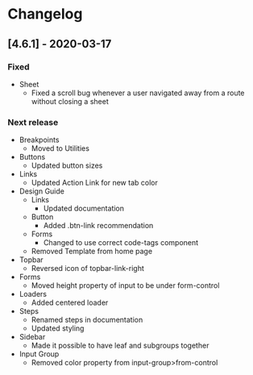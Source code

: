 # Changelog

## [4.6.1] - 2020-03-17

### Fixed

- Sheet
  - Fixed a scroll bug whenever a user navigated away from a route without closing a sheet

### Next release
- Breakpoints
  - Moved to Utilities
- Buttons
  - Updated button sizes
- Links
  - Updated Action Link for new tab color
- Design Guide
  - Links
    - Updated documentation
  - Button
    - Added .btn-link recommendation
  - Forms
    - Changed to use correct code-tags component
  - Removed Template from home page
- Topbar
  - Reversed icon of topbar-link-right
- Forms
  - Moved height property of input to be under form-control
- Loaders
  - Added centered loader
- Steps
  - Renamed steps in documentation
  - Updated styling
- Sidebar
  - Made it possible to have leaf and subgroups together
- Input Group
  - Removed color property from input-group>from-control